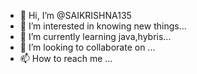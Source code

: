 - 👋 Hi, I’m @SAIKRISHNA135
- 👀 I’m interested in knowing new things...
- 🌱 I’m currently learning java,hybris...
- 💞️ I’m looking to collaborate on ...
- 📫 How to reach me ...

<!---
SAIKRISHNA135/SAIKRISHNA135 is a ✨ special ✨ repository because its `README.md` (this file) appears on your GitHub profile.
You can click the Preview link to take a look at your changes.
--->
